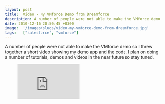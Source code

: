 ```yaml
---
layout: post
title:  Video - My VMforce Demo from Dreamforce
description: A number of people were not able to make the VMforce demo so I threw together a short video showing my demo app and the code. I plan on doing a number of tutorials, demos and videos in the near future so stay tuned.
date: 2010-12-16 20:50:45 +0300
image:  '/images/slugs/video-my-vmforce-demo-from-dreamforce.jpg'
tags:   ["salesforce", "vmforce"]
---
```

<p>A number of people were not able to make the VMforce demo so I threw together a short video showing my demo app and the code. I plan on doing a number of tutorials, demos and videos in the near future so stay tuned.</p>
<figure class="kg-card kg-embed-card"><iframe width="200" height="113" src="https://www.youtube.com/embed/GHzasWSJS0w?feature=oembed" frameborder="0" allow="accelerometer; autoplay; clipboard-write; encrypted-media; gyroscope; picture-in-picture" allowfullscreen></iframe></figure>
